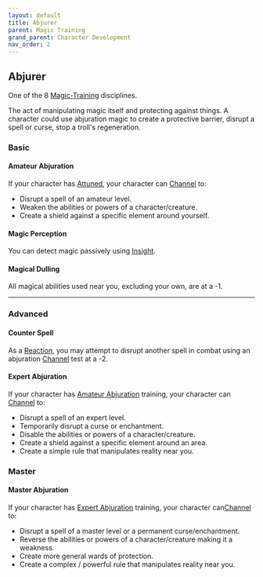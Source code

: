 ```yaml
---
layout: default
title: Abjurer
parent: Magic Training
grand_parent: Character Development
nav_order: 2
---
```

## Abjurer
One of the 8 [Magic-Training](Magic-Training) disciplines.

The act of manipulating magic itself and protecting against things. A character could use abjuration magic to create a protective barrier, disrupt a spell or curse, stop a troll's regeneration.

### Basic
#### Amateur Abjuration
If your character has [Attuned](Magic-Training#Attuned), your character can [Channel](Channel) to:
* Disrupt a spell of an amateur level. 
* Weaken the abilities or powers of a character/creature.
* Create a shield against a specific element around yourself.

#### Magic Perception
You can detect magic passively using [Insight](Intelligence#Insight).

#### Magical Dulling
All magical abilities used near you, excluding your own, are at a -1.

---
### Advanced

#### Counter Spell
As a [Reaction](Combat#Reacting%20to%20Attacks), you may attempt to disrupt another spell in combat using an abjuration [Channel](Channel) test at a -2.

#### Expert Abjuration
If your character has [Amateur Abjuration](#Amateur%20Abjuration) training, your character can [Channel](Channel) to:
* Disrupt a spell of an expert level.
* Temporarily disrupt a curse or enchantment.
* Disable the abilities or powers of a character/creature.
* Create a shield against a specific element around an area.
* Create a simple rule that manipulates reality near you.

### Master

#### Master Abjuration
If your character has [Expert Abjuration](#Expert%20Abjuration) training, your character can[Channel](Channel) to:
* Disrupt a spell of a master level or a permanent curse/enchantment.
* Reverse the abilities or powers of a character/creature making it a weakness.
* Create more general wards of protection. 
* Create a complex / powerful rule that manipulates reality near you.